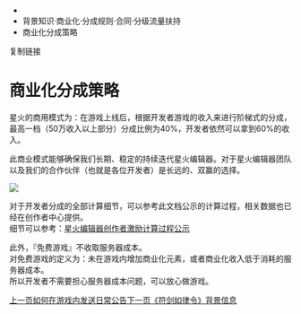   * [](/)
  * 背景知识·商业化·分成规则·合同·分级流量扶持
  * 商业化分成策略

复制链接

# 商业化分成策略

星火的商用模式为：在游戏上线后，根据开发者游戏的收入来进行阶梯式的分成，最高一档（50万收入以上部分）分成比例为40%，开发者依然可以拿到60%的收入。

此商业模式能够确保我们长期、稳定的持续迭代星火编辑器。对于星火编辑器团队以及我们的合作伙伴（也就是各位开发者）是长远的、双赢的选择。

![](/assets/images/分成策略-eca8115c9cb310060b5df09a721857b8.png)

对于开发者分成的全部计算细节，可以参考此文档公示的计算过程，相关数据也已经在创作者中心提供。  
细节可以参考：[星火编辑器创作者激励计算过程公示](https://docs.qq.com/sheet/DYlBsemxnbWVlakFV?tab=BB08J2)

此外，『免费游戏』不收取服务器成本。  
对免费游戏的定义为：未在游戏内增加商业化元素，或者商业化收入低于消耗的服务器成本。  
所以开发者不需要担心服务器成本问题，可以放心做游戏。

[上一页如何在游戏内发送日常公告](/Manual/Developer/OpStage/DailyAnnouncements)[下一页《符剑如律令》背景信息](/Manual/GamePublish/FujianMOD)


